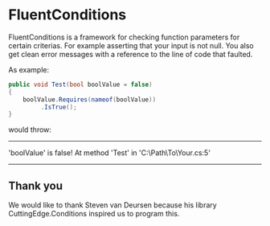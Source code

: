 # FluentConditions

FluentConditions is a framework for checking function parameters for certain criterias.
For example asserting that your input is not null. 
You also get clean error messages with a reference to the line of code that faulted.

As example:

``` c#
public void Test(bool boolValue = false)
{
	boolValue.Requires(nameof(boolValue))
		 .IsTrue();
}
```

would throw:

---

'boolValue' is false!
At method 'Test' in 'C:\Path\To\Your.cs:5'

---

## Thank you
We would like to thank Steven van Deursen because his library CuttingEdge.Conditions inspired us to program this.

